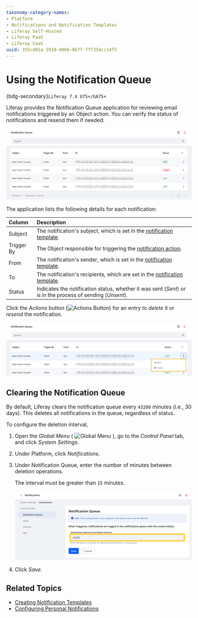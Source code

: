 ```yaml
---
taxonomy-category-names:
- Platform
- Notifications and Notification Templates
- Liferay Self-Hosted
- Liferay PaaS
- Liferay SaaS
uuid: 355cd01a-1910-4066-8b7f-fff359cc14f5
---
```

# Using the Notification Queue

{bdg-secondary}`Liferay 7.4 U75+/GA75+`

Liferay provides the Notification Queue application for reviewing email notifications triggered by an Object action. You can verify the status of notifications and resend them if needed.

![Review email notifications in the Notification Queue application.](./using-the-notification-queue/images/01.png)

The application lists the following details for each notification:

| Column     | Description                                                                                                                                                                                 |
|:-----------|:--------------------------------------------------------------------------------------------------------------------------------------------------------------------------------------------|
| Subject    | The notification's subject, which is set in the [notification template](./creating-notification-templates.md).                                                                              |
| Trigger By | The Object responsible for triggering the [notification action](../../building-applications/objects/creating-and-managing-objects/actions/defining-object-actions.md#notification-actions). |
| From       | The notification's sender, which is set in the [notification template](./creating-notification-templates.md).                                                                               |
| To         | The notification's recipients, which are set in the [notification template](./creating-notification-templates.md).                                                                          |
| Status     | Indicates the notification status, whether it was sent (*Sent*) or is in the process of sending (*Unsent*).                                                                                 |

Click the *Actions* button (![Actions Button](../../images/icon-actions.png)) for an entry to *delete* it or *resend* the notification.

![Delete entries or resend notifications.](./using-the-notification-queue/images/02.png)

## Clearing the Notification Queue

By default, Liferay clears the notification queue every `43200` minutes (i.e., 30 days). This deletes all notifications in the queue, regardless of status.

To configure the deletion interval,

1. Open the *Global Menu* ( ![Global Menu](../../images/icon-applications-menu.png) ), go to the *Control Panel* tab, and click *System Settings*.

1. Under Platform, click *Notifications*.

1. Under Notification Queue, enter the number of minutes between deletion operations.

   The interval must be greater than `15` minutes.

   ![Under Notification Queue, enter the number of minutes between deletion operations.](./using-the-notification-queue/images/03.png)

1. Click *Save*.

## Related Topics

* [Creating Notification Templates](./creating-notification-templates.md)
* [Configuring Personal Notifications](./configuring-personal-notifications.md)